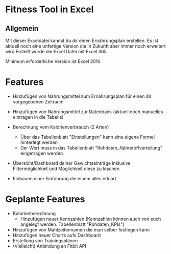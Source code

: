 # Fitness Tool in Excel

## Allgemein
Mit dieser Exceldatei kannst du dir einen Ernährungsplan erstellen. Es ist aktuell noch eine unfertige Version die in Zukunft aber immer noch erweitert wird
Erstellt wurde die Excel Datei mit Excel 365. 

Minimum erforderliche Version ist Excel 2010

# Features
- Hinzufügen von Nahrungsmittel zum Ernährungsplan für einen dir vorgegebenen Zeitraum
- Hinzufügen von Nahrungsmittel zur Datenbank (aktuell noch manuelles eintragen in die Tabelle)
- Berechnung vom Kalorienverbrauch (2 Arten)
  * Über das Tabellenblatt "Einstellungen" kann eine eigene Formel hinterlegt werden
  * Der Wert muss in das Tabellenblatt "Rohdaten_Nährstoffverteilung" eingetragen werden

- Übersicht/Dashboard deiner Gewichtseinträge inklusive Filtermöglichkeit und Möglichkeit diese zu löschen
- Einbauen einer Einführung die einem alles erklärt

# Geplante Features
- Kalorienberechnung
  * Hinzufügen neuer Kennzahlen (Kennzahlen können auch von euch angelegt werden. Tabellenblatt "Rohdaten_KPIs")
- Hinzufügen von Mahlzeitennamen die man selber festlegen kann
- Hinzufügen neuer Charts aufs Dashboard
- Erstellung von Trainingsplänen
- (Vielleicht) Anbindung an Fitbit API
